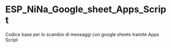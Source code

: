 # ESP_NiNa_Google_sheet_Apps_Script
Codice base per lo scambio di messaggi con google sheets tramite Apps Script

